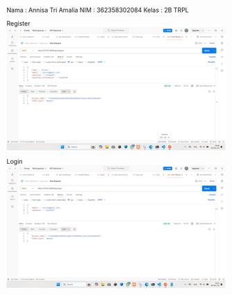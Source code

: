 Nama    : Annisa Tri Amalia
NIM     : 362358302084
Kelas   : 2B TRPL

Register
![1](image/1.png)

Login
![2](image/2.png)
